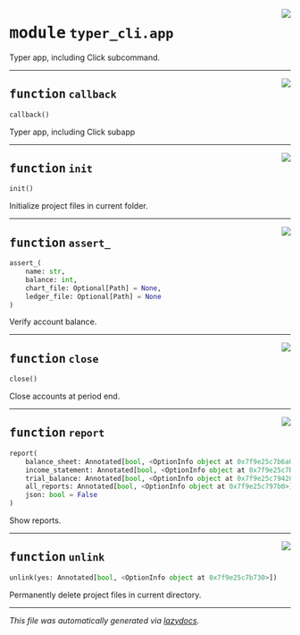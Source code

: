 <!-- markdownlint-disable -->

<a href="https://github.com/rustedpy/result/blob/master/abacus/typer_cli/app.py#L0"><img align="right" style="float:right;" src="https://img.shields.io/badge/-source-cccccc?style=flat-square"></a>

# <kbd>module</kbd> `typer_cli.app`
Typer app, including Click subcommand. 


---

<a href="https://github.com/rustedpy/result/blob/master/abacus/typer_cli/app.py#L31"><img align="right" style="float:right;" src="https://img.shields.io/badge/-source-cccccc?style=flat-square"></a>

## <kbd>function</kbd> `callback`

```python
callback()
```

Typer app, including Click subapp 


---

<a href="https://github.com/rustedpy/result/blob/master/abacus/typer_cli/app.py#L38"><img align="right" style="float:right;" src="https://img.shields.io/badge/-source-cccccc?style=flat-square"></a>

## <kbd>function</kbd> `init`

```python
init()
```

Initialize project files in current folder. 


---

<a href="https://github.com/rustedpy/result/blob/master/abacus/typer_cli/app.py#L48"><img align="right" style="float:right;" src="https://img.shields.io/badge/-source-cccccc?style=flat-square"></a>

## <kbd>function</kbd> `assert_`

```python
assert_(
    name: str,
    balance: int,
    chart_file: Optional[Path] = None,
    ledger_file: Optional[Path] = None
)
```

Verify account balance. 


---

<a href="https://github.com/rustedpy/result/blob/master/abacus/typer_cli/app.py#L62"><img align="right" style="float:right;" src="https://img.shields.io/badge/-source-cccccc?style=flat-square"></a>

## <kbd>function</kbd> `close`

```python
close()
```

Close accounts at period end. 


---

<a href="https://github.com/rustedpy/result/blob/master/abacus/typer_cli/app.py#L72"><img align="right" style="float:right;" src="https://img.shields.io/badge/-source-cccccc?style=flat-square"></a>

## <kbd>function</kbd> `report`

```python
report(
    balance_sheet: Annotated[bool, <OptionInfo object at 0x7f9e25c7b6a0>] = False,
    income_statement: Annotated[bool, <OptionInfo object at 0x7f9e25c7b7f0>] = False,
    trial_balance: Annotated[bool, <OptionInfo object at 0x7f9e25c79420>] = False,
    all_reports: Annotated[bool, <OptionInfo object at 0x7f9e25c797b0>] = False,
    json: bool = False
)
```

Show reports. 


---

<a href="https://github.com/rustedpy/result/blob/master/abacus/typer_cli/app.py#L117"><img align="right" style="float:right;" src="https://img.shields.io/badge/-source-cccccc?style=flat-square"></a>

## <kbd>function</kbd> `unlink`

```python
unlink(yes: Annotated[bool, <OptionInfo object at 0x7f9e25c7b730>])
```

Permanently delete project files in current directory. 




---

_This file was automatically generated via [lazydocs](https://github.com/ml-tooling/lazydocs)._
